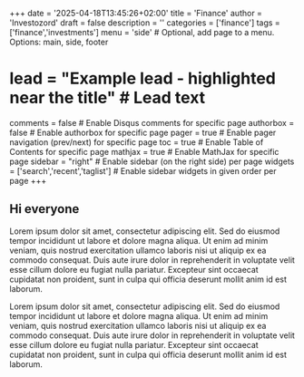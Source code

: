 +++
date = '2025-04-18T13:45:26+02:00'
title = 'Finance'
author = 'Investozord'
draft = false
description = ''
categories = ['finance']
tags = ['finance','investments']
menu = 'side' # Optional, add page to a menu. Options: main, side, footer

# lead = "Example lead - highlighted near the title" # Lead text
comments = false # Enable Disqus comments for specific page
authorbox = false # Enable authorbox for specific page
pager = true # Enable pager navigation (prev/next) for specific page
toc = true # Enable Table of Contents for specific page
mathjax = true # Enable MathJax for specific page
sidebar = "right" # Enable sidebar (on the right side) per page
widgets = ['search','recent','taglist'] # Enable sidebar widgets in given order per page
+++

## Hi everyone

Lorem ipsum dolor sit amet, consectetur adipiscing elit. Sed do eiusmod tempor incididunt ut labore et dolore magna aliqua. Ut enim ad minim veniam, quis nostrud exercitation ullamco laboris nisi ut aliquip ex ea commodo consequat. Duis aute irure dolor in reprehenderit in voluptate velit esse cillum dolore eu fugiat nulla pariatur. Excepteur sint occaecat cupidatat non proident, sunt in culpa qui officia deserunt mollit anim id est laborum.

Lorem ipsum dolor sit amet, consectetur adipiscing elit. Sed do eiusmod tempor incididunt ut labore et dolore magna aliqua. Ut enim ad minim veniam, quis nostrud exercitation ullamco laboris nisi ut aliquip ex ea commodo consequat. Duis aute irure dolor in reprehenderit in voluptate velit esse cillum dolore eu fugiat nulla pariatur. Excepteur sint occaecat cupidatat non proident, sunt in culpa qui officia deserunt mollit anim id est laborum.